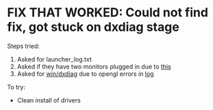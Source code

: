 # **FIX THAT WORKED: Could not find fix, got stuck on dxdiag stage**

Steps tried:
1) Asked for launcher_log.txt
2) Asked if they have two monitors plugged in due to [this](https://github.com/jrbudda/minecrift/issues/323)
3) Asked for [win/dxdiag](https://paste.ubuntu.com/p/zsDxDw6VCw/) due to opengl errors in [log](https://paste.ubuntu.com/p/wJBqvm27nt/)

To try:
- Clean install of drivers
